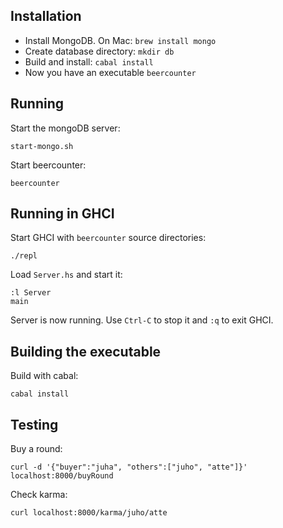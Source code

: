 Installation
------------

- Install MongoDB. On Mac: `brew install mongo`
- Create database directory: `mkdir db`
- Build and install: `cabal install`
- Now you have an executable `beercounter`

Running
-------

Start the mongoDB server:

    start-mongo.sh

Start beercounter:

    beercounter

Running in GHCI
---------------

Start GHCI with `beercounter` source directories:

    ./repl

Load `Server.hs` and start it:

    :l Server
    main

Server is now running. Use `Ctrl-C` to stop it and `:q` to exit GHCI.

Building the executable
-----------------------

Build with cabal:

    cabal install


Testing
-------

Buy a round:

    curl -d '{"buyer":"juha", "others":["juho", "atte"]}' localhost:8000/buyRound

Check karma:

    curl localhost:8000/karma/juho/atte



